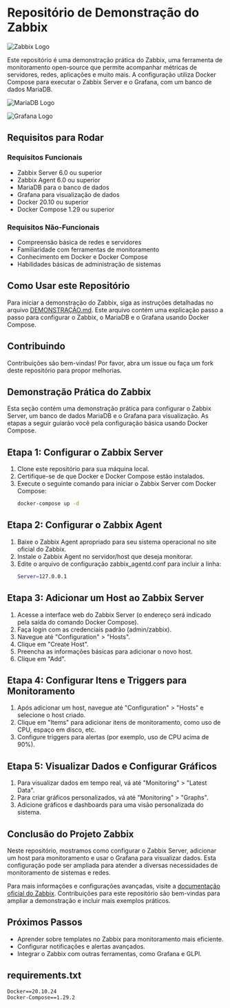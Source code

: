 # Repositório de Demonstração do Zabbix

![Zabbix Logo](https://www.zabbix.com/assets/img/logos/zabbix_logo.png) <!-- Imagem do Zabbix -->

Este repositório é uma demonstração prática do Zabbix, uma ferramenta de monitoramento open-source que permite acompanhar métricas de servidores, redes, aplicações e muito mais. A configuração utiliza Docker Compose para executar o Zabbix Server e o Grafana, com um banco de dados MariaDB.

![MariaDB Logo](https://mariadb.com/wp-content/uploads/2019/11/mariadb-logo-vert-blue.png) <!-- Imagem do MariaDB -->

![Grafana Logo](https://upload.wikimedia.org/wikipedia/commons/3/3b/Grafana_icon.svg) <!-- Imagem do Grafana -->

## Requisitos para Rodar
### Requisitos Funcionais
- Zabbix Server 6.0 ou superior
- Zabbix Agent 6.0 ou superior
- MariaDB para o banco de dados
- Grafana para visualização de dados
- Docker 20.10 ou superior
- Docker Compose 1.29 ou superior

### Requisitos Não-Funcionais
- Compreensão básica de redes e servidores
- Familiaridade com ferramentas de monitoramento
- Conhecimento em Docker e Docker Compose
- Habilidades básicas de administração de sistemas

## Como Usar este Repositório
Para iniciar a demonstração do Zabbix, siga as instruções detalhadas no arquivo [DEMONSTRAÇÃO.md](./DEMONSTRAÇÃO.md). Este arquivo contém uma explicação passo a passo para configurar o Zabbix, o MariaDB e o Grafana usando Docker Compose.

## Contribuindo
Contribuições são bem-vindas! Por favor, abra um issue ou faça um fork deste repositório para propor melhorias.

## Demonstração Prática do Zabbix

Esta seção contém uma demonstração prática para configurar o Zabbix Server, um banco de dados MariaDB e o Grafana para visualização. As etapas a seguir guiarão você pela configuração básica usando Docker Compose.

## Etapa 1: Configurar o Zabbix Server
1. Clone este repositório para sua máquina local.
2. Certifique-se de que Docker e Docker Compose estão instalados.
3. Execute o seguinte comando para iniciar o Zabbix Server com Docker Compose:
   ```bash
   docker-compose up -d

## Etapa 2: Configurar o Zabbix Agent
1. Baixe o Zabbix Agent apropriado para seu sistema operacional no site oficial do Zabbix.
2. Instale o Zabbix Agent no servidor/host que deseja monitorar.
3. Edite o arquivo de configuração zabbix_agentd.conf para incluir a linha:
    ```bash
   Server=127.0.0.1

## Etapa 3: Adicionar um Host ao Zabbix Server
1. Acesse a interface web do Zabbix Server (o endereço será indicado pela saída do comando Docker Compose).
2. Faça login com as credenciais padrão (admin/zabbix).
3. Navegue até "Configuration" > "Hosts".
4. Clique em "Create Host".
5. Preencha as informações básicas para adicionar o novo host.
6. Clique em "Add".

## Etapa 4: Configurar Itens e Triggers para Monitoramento
1. Após adicionar um host, navegue até "Configuration" > "Hosts" e selecione o host criado.
2. Clique em "Items" para adicionar itens de monitoramento, como uso de CPU, espaço em disco, etc.
3. Configure triggers para alertas (por exemplo, uso de CPU acima de 90%).

## Etapa 5: Visualizar Dados e Configurar Gráficos
1. Para visualizar dados em tempo real, vá até "Monitoring" > "Latest Data".
2. Para criar gráficos personalizados, vá até "Monitoring" > "Graphs".
3. Adicione gráficos e dashboards para uma visão personalizada do sistema.

## Conclusão do Projeto Zabbix

Neste repositório, mostramos como configurar o Zabbix Server, adicionar um host para monitoramento e usar o Grafana para visualizar dados. Esta configuração pode ser ampliada para atender a diversas necessidades de monitoramento de sistemas e redes.

Para mais informações e configurações avançadas, visite a [documentação oficial do Zabbix](https://www.zabbix.com/documentation/current/manual/introduction). Contribuições para este repositório são bem-vindas para ampliar a demonstração e incluir mais exemplos práticos.

## Próximos Passos
- Aprender sobre templates no Zabbix para monitoramento mais eficiente.
- Configurar notificações e alertas avançados.
- Integrar o Zabbix com outras ferramentas, como Grafana e GLPI.

## requirements.txt
```markdown
Docker==20.10.24
Docker-Compose==1.29.2

